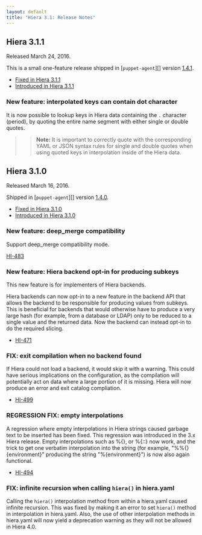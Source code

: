 ```yaml
---
layout: default
title: "Hiera 3.1: Release Notes"
---
```


[puppet-agent]: /puppet/4.4/reference/about_agent.html

## Hiera 3.1.1

Released March 24, 2016.

This is a small one-feature release shipped in [`puppet-agent`][] version [1.4.1](/puppet/4.4/reference/release_notes_agent.html#puppet-agent-140). 

* [Fixed in Hiera 3.1.1](https://tickets.puppetlabs.com/issues/?jql=fixVersion+%3D+%27HI+3.1.1%27)
* [Introduced in Hiera 3.1.1](https://tickets.puppetlabs.com/issues/?jql=affectedVersion+%3D+%27HI+3.1.1%27)

### New feature: interpolated keys can contain dot character

It is now possible to lookup keys in Hiera data containing the `.` character (period), by quoting the entire name segment with either single or double quotes.

>>**Note:** It is important to correctly quote with the corresponding YAML or JSON syntax rules for single and double quotes when using quoted keys in interpolation inside of the Hiera data.


## Hiera 3.1.0

Released March 16, 2016.

Shipped in [`puppet-agent`][] version [1.4.0](/puppet/4.4/reference/release_notes_agent.html#puppet-agent-140).

* [Fixed in Hiera 3.1.0](https://tickets.puppetlabs.com/issues/?jql=fixVersion+%3D+%27HI+3.1.0%27)
* [Introduced in Hiera 3.1.0](https://tickets.puppetlabs.com/issues/?jql=affectedVersion+%3D+%27HI+3.1.0%27)

### New feature: deep_merge compatibility

Support deep_merge compatibility mode.

[HI-483](https://tickets.puppetlabs.com/browse/HI-483)

### New feature: Hiera backend opt-in for producing subkeys

This new feature is for implementers of Hiera backends. 

Hiera backends can now opt-in to a new feature in the backend API that allows the backend to be responsible for producing values from subkeys. This is beneficial for backends that would otherwise have to produce a very large hash (for example, from a database or LDAP) only to be reduced to a single value and the returned data. Now the backend can instead opt-in to do the required slicing. 

* [HI-471](https://tickets.puppetlabs.com/browse/HI-471)

### FIX: exit compilation when no backend found

If Hiera could not load a backend, it would skip it with a warning. This could have serious implications on the configuration, as the compilation will potentially act on data where a large portion of it is missing. Hiera will now produce an error and exit catalog compliation.

* [HI-499](https://tickets.puppetlabs.com/browse/HI-499)

### REGRESSION FIX: empty interpolations

A regression where empty interpolations in Hiera strings caused garbage text to be inserted has been fixed. This regression was introduced in the 3.x Hiera release. Empty interpolations such as %{}, or %{::} now work, and the trick to get one verbatim interpolation into the string (for example, "%%{}{environment}" producing the string "%{environment}") is now also again functional.

* [HI-494](https://tickets.puppetlabs.com/browse/HI-494)

### FIX: infinite recursion when calling `hiera()` in hiera.yaml

Calling the `hiera()` interpolation method from within a hiera.yaml caused infinite recursion. This was fixed by making it an error to set `hiera()` method in interpolation in hiera.yaml. Also, the use of other interpolation methods in hiera.yaml will now yield a deprecation warning as they will not be allowed in Hiera 4.0.